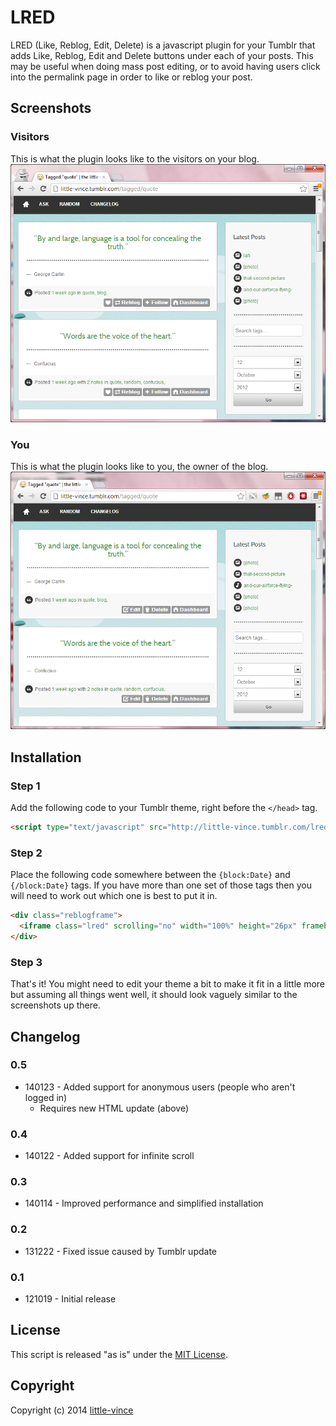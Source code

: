 LRED
====

LRED (Like, Reblog, Edit, Delete) is a javascript plugin for your Tumblr that adds Like, Reblog, Edit and Delete buttons under each of your posts. This may be useful when doing mass post editing, or to avoid having users click into the permalink page in order to like or reblog your post.

Screenshots
-----------

### Visitors
This is what the plugin looks like to the visitors on your blog.
![Visitor Screenshot](screenshots/visitor.png?raw=true "What visitors see.")

### You
This is what the plugin looks like to you, the owner of the blog.
![Visitor Screenshot](screenshots/owner.png?raw=true "What you see.")

Installation
------------

### Step 1 
Add the following code to your Tumblr theme, right before the `</head>` tag.
```html
<script type="text/javascript" src="http://little-vince.tumblr.com/lred.js"></script>
```

### Step 2
Place the following code somewhere between the `{block:Date}` and `{/block:Date}` tags. If you have more than one set of those tags then you will need to work out which one is best to put it in.
```html
<div class="reblogframe">
  <iframe class="lred" scrolling="no" width="100%" height="26px" frameborder="0" data-plink="{Permalink}" data-reblog="{ReblogURL}" data-user="{Name}" data-pic="{URLEncodedPortraitURL-64}"></iframe>
</div>
```

### Step 3
That's it! You might need to edit your theme a bit to make it fit in a little more but assuming all things went well, it should look vaguely similar to the screenshots up there.

Changelog
---------

### 0.5
* 140123 - Added support for anonymous users (people who aren't logged in)
    - Requires new HTML update (above)

### 0.4
* 140122 - Added support for infinite scroll

### 0.3
* 140114 - Improved performance and simplified installation

### 0.2
* 131222 - Fixed issue caused by Tumblr update

### 0.1
* 121019 - Initial release

License
-------

This script is released "as is" under the [MIT License](http://opensource.org/licenses/MIT).

Copyright
---------

Copyright (c) 2014 [little-vince](http://www.little-vince.tumblr.com)